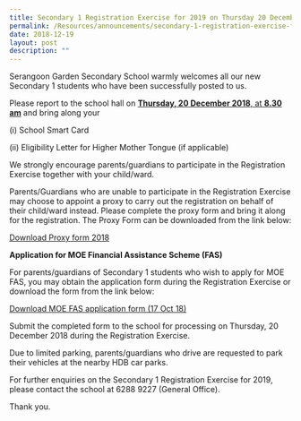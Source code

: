 ```yaml
---
title: Secondary 1 Registration Exercise for 2019 on Thursday 20 December 2018 0830AM
permalink: /Resources/announcements/secondary-1-registration-exercise-for-2019-on-thursday-20-december-2018/
date: 2018-12-19
layout: post
description: ""
---
```

Serangoon Garden Secondary School warmly welcomes all our new Secondary 1 students who have been successfully posted to us.

Please report to the school hall on <u><b>Thursday, 20 December 2018</b>, at <b>8.30 am</b></u> and bring along your

(i) School Smart Card

(ii) Eligibility Letter for Higher Mother Tongue (if applicable)

We strongly encourage parents/guardians to participate in the Registration Exercise together with your child/ward.

Parents/Guardians who are unable to participate in the Registration Exercise may choose to appoint a proxy to carry out the registration on behalf of their child/ward instead. Please complete the proxy form and bring it along for the registration. The Proxy Form can be downloaded from the link below:

[Download Proxy form 2018](https://www.sgs.edu.sg/wp-content/uploads/2018/12/Link-1_proxy-form-2018.pdf)

**Application for MOE Financial Assistance Scheme (FAS)**

For parents/guardians of Secondary 1 students who wish to apply for MOE FAS, you may obtain the application form during the Registration Exercise or download the form from the link below:

[Download MOE FAS application form (17 Oct 18)](https://www.sgs.edu.sg/wp-content/uploads/2018/12/Link-2_MOE-FAS-application-form-17-Oct-18.pdf)

Submit the completed form to the school for processing on Thursday, 20 December 2018 during the Registration Exercise.

Due to limited parking, parents/guardians who drive are requested to park their vehicles at the nearby HDB car parks.

For further enquiries on the Secondary 1 Registration Exercise for 2019, please contact the school at 6288 9227 (General Office).

Thank you.
